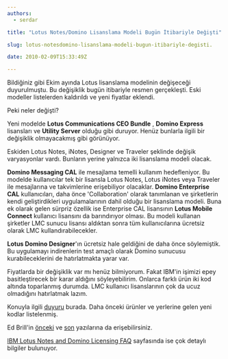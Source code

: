 ```yaml
---
authors:
  - serdar

title: "Lotus Notes/Domino Lisanslama Modeli Bugün İtibariyle Değişti"

slug: lotus-notesdomino-lisanslama-modeli-bugun-itibariyle-degisti.

date: 2010-02-09T15:33:49Z

---
```


Bildiğiniz gibi Ekim ayında Lotus lisanslama modelinin değişeceği duyurulmuştu. Bu değişiklik bugün itibariyle resmen gerçekleşti. Eski modeller listelerden kaldırıldı ve yeni fiyatlar eklendi.

Peki neler değişti?
<!-- more -->
Yeni modelde **Lotus Communications CEO Bundle** , **Domino Express** lisansları ve **Utility Server** olduğu gibi duruyor. Henüz bunlarla ilgili bir değişiklik olmayacakmış gibi görünüyor.

Eskiden Lotus Notes, iNotes, Designer ve Traveler şeklinde değişik varyasyonlar vardı. Bunların yerine yalnızca iki lisanslama modeli olacak.

**Domino Messaging CAL** ile mesajlama temelli kullanım hedefleniyor. Bu modelde kullanıcılar tek bir lisansla Lotus Notes, Lotus iNotes veya Traveler ile mesajlarına ve takvimlerine erişebiliyor olacaklar. **Domino Enterprise CAL** kullanıcıları, daha önce 'Collaboration' olarak tanımlanan ve şirketlerin kendi geliştirdikleri uygulamalarının dahil olduğu bir lisanslama modeli. Buna ek olarak gelen sürpriz özellik ise Enterprise CAL lisansının **Lotus Mobile Connect** kullanıcı lisansını da barındırıyor olması. Bu modeli kullanan şirketler LMC sunucu lisansı aldıktan sonra tüm kullanıcılarına ücretsiz olarak LMC kullandırabilecekler.

**Lotus Domino Designer**'ın ücretsiz hale geldiğini de daha önce söylemiştik. Bu uygulamayı indirenlerin test amaçlı olarak Domino sunucusu kurabileceklerini de hatırlatmakta yarar var.

Fiyatlarda bir değişiklik var mı henüz bilmiyorum. Fakat IBM'in işimizi epey basitleştirecek bir karar aldığını söyleyebilirim. Onlarca farklı ürün iki kod altında toparlanmış durumda. LMC kullanıcı lisanslarının çok da ucuz olmadığını hatırlatmak lazım.

Konuyla ilgili [duyuru](http://www-01.ibm.com/common/ssi/ShowDoc.jsp?&docURL=/common/ssi/rep_ca/3/897/ENUS909-273/index.html&breadCrum%C3%9ET001PT022&url=buttonpressed%C3%9ET001PT116&page=1000&paneltext1%C3%9ET001PEF011&user+type=EXT&lang=en_US) burada. Daha önceki ürünler ve yerlerine gelen yeni kodlar listelenmiş.

Ed Brill'in [önceki](http://www.edbrill.com/ebrill/edbrill.nsf/dx/announcing-notesdomino-8.5.1-part-2-changing-the-client-access-model-for-domino) ve [son](http://www.edbrill.com/ebrill/edbrill.nsf/dx/new-domino-cal-pricing-is-fully-in-effect-as-of-today) yazılarına da erişebilirsiniz.

[IBM Lotus Notes and Domino Licensing FAQ](http://www.ibm.com/software/lotus/notesanddomino/licensing.html) sayfasında ise çok detaylı bilgiler bulunuyor.
